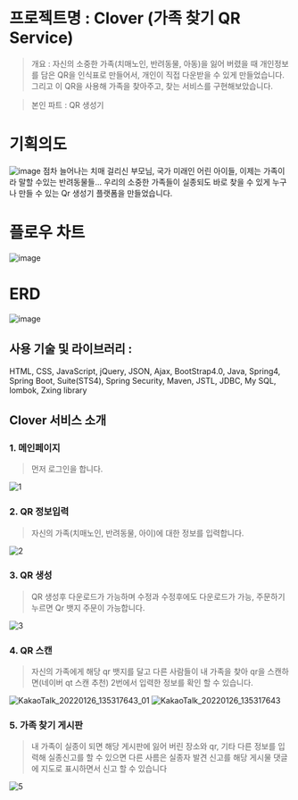 


# 프로젝트명 : Clover (가족 찾기 QR Service)  
> 개요 : 
자신의 소중한 가족(치매노인, 반려동물, 아동)을 잃어 버렸을 때 개인정보를 담은 QR을 인식표로 만들어서, 개인이 직접 다운받을 수 있게 만들었습니다. 그리고 이 QR을 사용해 가족을 찾아주고, 찾는 서비스를 구현해보았습니다.

> 본인 파트 : QR 생성기

# 기획의도
![image](https://user-images.githubusercontent.com/90361160/154867546-8cac43e8-982e-48ba-b856-53dfe2ab5b15.png)
점차 늘어나는 치매 걸리신 부모님, 국가 미래인 어린 아이들, 이제는 가족이라 말할 수있는 반려동물들... 우리의 소중한 가족들이 실종되도 바로 찾을 수 있게 누구나 만들 수 있는 
Qr 생성기 플랫폼을 만들었습니다.

# 플로우 차트
![image](https://user-images.githubusercontent.com/90361160/154936144-e3477830-597d-4bf0-868f-271199f7f531.png)


# ERD
![image](https://user-images.githubusercontent.com/90361160/154867848-160f2b1c-1b92-47a7-bd4f-52d95c49a039.png)


## 사용 기술 및 라이브러리 :
HTML, CSS, JavaScript, jQuery, JSON, Ajax, BootStrap4.0,  Java, Spring4, Spring Boot, Suite(STS4), Spring Security, Maven, JSTL,  JDBC, My SQL, lombok, Zxing library

##  Clover 서비스 소개 


### 1. 메인페이지
> 먼저 로그인을 합니다. 

![1](https://user-images.githubusercontent.com/90361160/150639712-4e867405-e1bd-420f-96cf-ad32c6cc3442.png)

### 2. QR 정보입력
> 자신의 가족(치매노인, 반려동물, 아이)에 대한 정보를 입력합니다.

![2](https://user-images.githubusercontent.com/90361160/150640076-3d52b10b-f0f0-4299-9021-09d03bb718a1.png)


### 3. QR 생성
> QR 생성후 다운로드가 가능하며 수정과 수정후에도 다운로드가 가능, 주문하기 누르면 Qr 뱃지 주문이 가능합니다.

![3](https://user-images.githubusercontent.com/90361160/150640099-9d3417f5-9c28-4f6e-8b7e-5a438fb93fcb.png)

### 4. QR 스캔
> 자신의 가족에게 해당 qr 뱃지를 달고 다른 사람들이 내 가족을 찾아 qr을 스캔하면(네이버 qt 스캔 추천) 2번에서 입력한 정보를 확인 할 수 있습니다.

![KakaoTalk_20220126_135317643_01](https://user-images.githubusercontent.com/90361160/151111877-e46f4609-549c-47a2-a9ef-9c75c818b686.jpg)
![KakaoTalk_20220126_135317643](https://user-images.githubusercontent.com/90361160/151112275-c4986ccb-161a-46a7-9fd9-750610cbc898.jpg)



### 5. 가족 찾기 게시판
> 내 가족이 실종이 되면 해당 게시판에 잃어 버린 장소와 qr, 기타 다른 정보를 입력해 실종신고를 할 수 있으면 다른 사름은 실종자 발견 신고를 해당 게시물 댓글에 지도로 표시하면서 신고 할 수 있습니다

![5](https://user-images.githubusercontent.com/90361160/150640124-4017e49f-5b4b-4b58-b20f-63488e58ff44.png)
